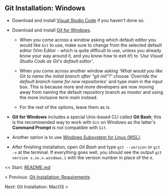 ## Git Installation: Windows

- Download and install [Visual Studio Code](https://code.visualstudio.com/) if you haven't done so.

- Download and install [Git for Windows](https://git-scm.com/download/win).

    - When you come across a window asking which default editor you would like `Git` to use, make sure to change from the selected default editor (Vim Editor - which is quite difficult to use, unless you already know your way around it, and you know how to exit it!) to *'Use Visual Studio Code as Git's default editor'*.

    - When you come across another window asking *'What would you like Git to name the initial branch after "git init"?'* choose *'Override the default branch name for new repositories'* and type *main* in the input box. This is because more and more developers are now moving away from naming the default repository branch as *master* and using the more inclusive term *main* instead.

    - For the rest of the options, leave them as is.

- **Git for Windows** includes a special Unix-based CLI called **Git Bash**; this is the recommended way to work with `Git` on Windows as the latter's **Command Prompt** is not compatible with `Git`.

- Another option is to use [Windows Subsystem for Linux (WSL)](https://learn.microsoft.com/en-us/windows/wsl/install).

- After finishing installation, open *Git Bash* and type `git --version` or `git -v` at the terminal. If everything goes well, you should see the output `git version x.xx.x.windows.1` with the version number in place of the *x*.


<< Start: [README.md](/README.md)

< Previous: [Git Installation: Requirements](/assets/ch3.md)

Next: Git Installation: MacOS >